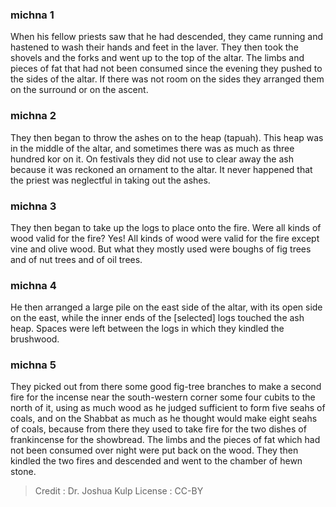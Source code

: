 
### michna 1
When his fellow priests saw that he had descended, they came running and hastened to wash their hands and feet in the laver. They then took the shovels and the forks and went up to the top of the altar. The limbs and pieces of fat that had not been consumed since the evening they pushed to the sides of the altar. If there was not room on the sides they arranged them on the surround or on the ascent.

### michna 2
They then began to throw the ashes on to the heap (tapuah). This heap was in the middle of the altar, and sometimes there was as much as three hundred kor on it. On festivals they did not use to clear away the ash because it was reckoned an ornament to the altar. It never happened that the priest was neglectful in taking out the ashes.

### michna 3
They then began to take up the logs to place onto the fire. Were all kinds of wood valid for the fire? Yes! All kinds of wood were valid for the fire except vine and olive wood. But what they mostly used were boughs of fig trees and of nut trees and of oil trees.

### michna 4
He then arranged a large pile on the east side of the altar, with its open side on the east, while the inner ends of the [selected] logs touched the ash heap. Spaces were left between the logs in which they kindled the brushwood.

### michna 5
They picked out from there some good fig-tree branches to make a second fire for the incense near the south-western corner some four cubits to the north of it, using as much wood as he judged sufficient to form five seahs of coals, and on the Shabbat as much as he thought would make eight seahs of coals, because from there they used to take fire for the two dishes of frankincense for the showbread. The limbs and the pieces of fat which had not been consumed over night were put back on the wood. They then kindled the two fires and descended and went to the chamber of hewn stone.

>Credit : Dr. Joshua Kulp
>License : CC-BY